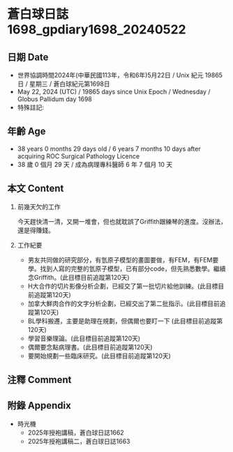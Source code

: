[_metadata_:encoding]: - "utf-8"
[_metadata_:language]: - "zh-Hant-TW"
[_metadata_:fileformat]: - "markdown"
[_metadata_:MIME_type]: - "text/plain"
[_metadata_:markdown_version]: - "commonmark version 0.30"
[_metadata_:markdown_spec]: - "https://spec.commonmark.org/0.30/"

# 蒼白球日誌1698_gpdiary1698_20240522 #

## 日期 Date ##

* 世界協調時間2024年(中華民國113年，令和6年)5月22日 / Unix 紀元 19865 日 / 星期三 / 蒼白球紀元第1698日
* May 22, 2024 (UTC) / 19865 days since Unix Epoch / Wednesday / Globus Pallidum day 1698
* 特殊註記:

## 年齡 Age ##

* 38 years 0 months 29 days old / 6 years 7 months 10 days after acquiring ROC Surgical Pathology Licence
* 38 歲 0 個月 29 天 / 成為病理專科醫師 6 年 7 個月 10 天

## 本文 Content ##

1. 前幾天欠的工作

    今天趕快清一清，又開一堆會，但也就耽誤了Griffith跟練琴的進度。沒辦法，還是得賺錢。

2. 工作紀要

    - 男友共同做的研究部分，有氫原子模型的畫圖要做，有FEM，有FEM要學。找到人寫的完整的氫原子模型，已有部分code，但先熟悉數學。繼續念Griffith。(此目標目前追蹤第120天)
    - H大合作的切片影像分析企劃，已經交了第一批切片給他訓練。(此目標目前追蹤第120天)
    - 加拿大鮮肉合作的文字分析企劃，已經交出了第二批指示。(此目標目前追蹤第120天)
    - BL學科搬遷，主要是助理在規劃，但偶爾也要盯一下 (此目標目前追蹤第120天)
    - 學習音樂理論。(此目標目前追蹤第120天)
    - 偶爾要念點病理書。(此目標目前追蹤第120天)
    - 要開始規劃一些臨床研究。(此目標目前追蹤第120天)

## 注釋 Comment ##


## 附錄 Appendix ##

* 時光機
    - 2025年授袍講稿，蒼白球日誌1662
    - 2025年授袍講稿二，蒼白球日誌1663
